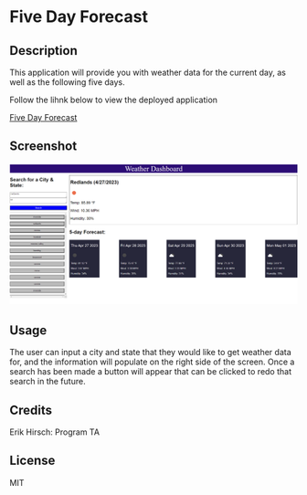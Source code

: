 # Five Day Forecast

## Description
This application will provide you with weather data for the current day, as well as the following five days. 

Follow the lihnk below to view the deployed application

[Five Day Forecast]()

## Screenshot
![plot](./assets/weather-dashboard.png)

## Usage
The user can input a city and state that they would like to get weather data for, and the information will populate on the right side of the screen. Once a search has been made a button will appear that can be clicked to redo that search in the future. 

## Credits
Erik Hirsch: Program TA

## License
MIT
